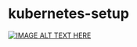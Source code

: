 # kubernetes-setup
[![IMAGE ALT TEXT HERE](https://img.youtube.com/vi/hq9iaROZr8s/0.jpg)](https://www.youtube.com/watch?v=hq9iaROZr8s)
